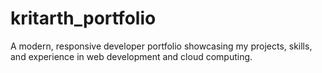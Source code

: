 # kritarth_portfolio
A modern, responsive developer portfolio showcasing my projects, skills, and experience in web development and cloud computing.
